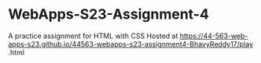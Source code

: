 # WebApps-S23-Assignment-4
A practice assignment for HTML with CSS
Hosted at https://44-563-web-apps-s23.github.io/44563-webapps-s23-assignment4-BhavyReddy17/play
.html

